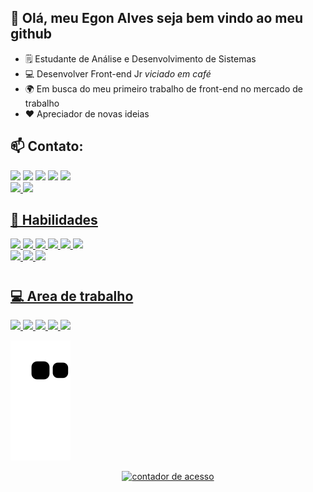 ## 🤚 Olá, meu Egon Alves seja bem vindo ao meu github 

* 🗒️ Estudante de Análise e Desenvolvimento de Sistemas 
* 💻 Desenvolver Front-end Jr *viciado em café*
* 🌍 Em busca do meu primeiro trabalho de front-end no mercado de trabalho
* ❤️ Apreciador de novas ideias 
## 📫 Contato:
  <div>
  <a href="https://www.linkedin.com/in/egonalves/" target="_blank"><img src="https://img.shields.io/badge/-LinkedIn-%230077B5?style=for-the-badge&logo=linkedin&logoColor=white" target="_blank"></a> 
  <a href="https://www.instagram.com/egonalves/" target="_blank"><img src="https://img.shields.io/badge/-Instagram-%23E4405F?style=for-the-badge&logo=instagram&logoColor=white" target="_blank"></a>
  <a href="https://discord.gg/ETHjQ8JBgR" target="_blank"><img src="https://img.shields.io/badge/Discord-7289DA?style=for-the-badge&logo=discord&logoColor=white" target="_blank"></a> 
  <a href = "mailto:egonalves03@gmail.com"><img src="https://img.shields.io/badge/Gmail-D14836?style=for-the-badge&logo=gmail&logoColor=white" target="_blank"></a>
    <a href="https://wa.me/qr/ODX24D74HD6OI1" target="_blank"><img src="https://img.shields.io/badge/WhatsApp-25D366?style=for-the-badge&logo=whatsapp&logoColor=white" target="_blank"></a>
 </div>

<div>
<a href="https://github.com/egon-alves">
  <img height="160em" src="https://github-readme-stats.vercel.app/api?username=egon-alves&show_icons=true&theme=dracula&include_all_commits=false&count_private=true"/>
  <img height="160em" src="https://github-readme-stats.vercel.app/api/top-langs/?username=egon-alves&layout=compact&langs_count=7&theme=dracula"/>
</div>
  

  ## 🚀 Habilidades

  <img src="https://img.shields.io/badge/HTML5-E34F26?style=for-the-badge&logo=html5&logoColor=white" /> 
  <img src="https://img.shields.io/badge/CSS3-1572B6?style=for-the-badge&logo=css3&logoColor=white" />
  <img src="https://img.shields.io/badge/JavaScript-F7DF1E?style=for-the-badge&logo=javascript&logoColor=black" />
  <img src="https://img.shields.io/badge/Bootstrap-563D7C?style=for-the-badge&logo=bootstrap&logoColor=white" />
  <img src="https://img.shields.io/badge/React-20232A?style=for-the-badge&logo=react&logoColor=61DAFB" />
  <img src="https://img.shields.io/badge/Microsoft_Azure-0089D6?style=for-the-badge&logo=microsoft-azure&logoColor=white" /> </br>
  <img src="https://aleen42.github.io/badges/src/photoshop.svg" /> 
  <img src="https://aleen42.github.io/badges/src/illustrator.svg" /> 
  <img src="https://aleen42.github.io/badges/src/after_effects.svg" /> 
  


  
  
#
  
## 💻  Area de trabalho 

  <img src="https://img.shields.io/badge/NVIDIA-GTX1060-76B900?style=for-the-badge&logo=nvidia&logoColor=white" /> 
  <img src="https://img.shields.io/badge/AMD-Ryzen_7_5700G-ED1C24?style=for-the-badge&logo=amd&logoColor=white" /> 
  <img src="https://img.shields.io/badge/Steam-000000?style=for-the-badge&logo=steam&logoColor=white" /> 
  <img src="https://img.shields.io/badge/Xbox-107C10?style=for-the-badge&logo=xbox&logoColor=white" /> 
  <img src="https://img.shields.io/badge/Spotify-1ED760?&style=for-the-badge&logo=spotify&logoColor=white" /> 




  
  
 ![Snake animation](https://github.com/rafaballerini/rafaballerini/blob/output/github-contribution-grid-snake.svg)

<div align=center><a href='https://www.counter12.com'><img src='https://www.counter12.com/img-45YdAA6w1d17Bxc2-57.gif' border='0' alt='contador de acesso'></div>
